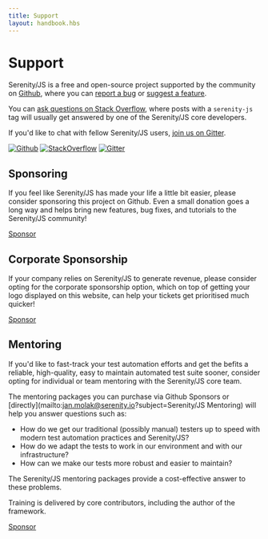 ```yaml
---
title: Support
layout: handbook.hbs
---
```


# Support

Serenity/JS is a free and open-source project supported by the community on [Github](https://github.com/jan-molak/serenity-js), where you can [report a bug](https://github.com/jan-molak/serenity-js/issues) or [suggest a feature](https://github.com/jan-molak/serenity-js/pulls).

You can [ask questions on Stack Overflow](http://stackoverflow.com/questions/tagged/serenity-js),
where posts with a `serenity-js` tag will usually get answered by one of the Serenity/JS
core developers.

If you'd like to chat with fellow Serenity/JS users, [join us on Gitter](https://gitter.im/serenity-js/Lobby).

[![Github](https://img.shields.io/badge/github-serenity--js-yellow?logo=github)](https://github.com/jan-molak/serenity-js)
[![StackOverflow](https://img.shields.io/badge/stackoverflow-serenity--js-important?logo=stackoverflow)](https://stackoverflow.com/questions/tagged/serenity-js)
[![Gitter](https://badges.gitter.im/serenity-js/Lobby.svg)](https://gitter.im/serenity-js/Lobby)

## Sponsoring

If you feel like Serenity/JS has made your life a little bit easier, please consider sponsoring this project on Github.
Even a small donation goes a long way and helps bring new features, bug fixes, and tutorials to the Serenity/JS community!

<a class="github-button" href="https://github.com/sponsors/jan-molak" data-icon="octicon-heart" data-size="large" aria-label="Sponsor @jan-molak on GitHub">Sponsor</a>

## Corporate Sponsorship

If your company relies on Serenity/JS to generate revenue, please consider opting for the corporate sponsorship option,
which on top of getting your logo displayed on this website, can help your tickets get prioritised much quicker!

<a class="github-button" href="https://github.com/sponsors/jan-molak" data-icon="octicon-heart" data-size="large" aria-label="Sponsor @jan-molak on GitHub">Sponsor</a>

## Mentoring

If you'd like to fast-track your test automation efforts and get the befits a reliable, high-quality, easy to maintain automated test suite sooner,
consider opting for individual or team mentoring with the Serenity/JS core team.

The mentoring packages you can purchase via Github Sponsors or [directly](mailto:jan.molak@serenity.io?subject=Serenity/JS Mentoring) will help you answer questions such as:
- How do we get our traditional (possibly manual) testers up to speed with modern test automation practices and Serenity/JS?
- How do we adapt the tests to work in our environment and with our infrastructure?
- How can we make our tests more robust and easier to maintain?

The Serenity/JS mentoring packages provide a cost-effective answer to these problems.

Training is delivered by core contributors, including the author of the framework.

<a class="github-button" href="https://github.com/sponsors/jan-molak" data-icon="octicon-heart" data-size="large" aria-label="Sponsor @jan-molak on GitHub">Sponsor</a>
